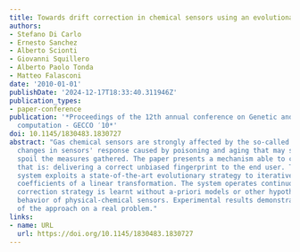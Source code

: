 ```yaml
---
title: Towards drift correction in chemical sensors using an evolutionary strategy
authors:
- Stefano Di Carlo
- Ernesto Sanchez
- Alberto Scionti
- Giovanni Squillero
- Alberto Paolo Tonda
- Matteo Falasconi
date: '2010-01-01'
publishDate: '2024-12-17T18:33:40.311946Z'
publication_types:
- paper-conference
publication: '*Proceedings of the 12th annual conference on Genetic and evolutionary
  computation - GECCO ′10*'
doi: 10.1145/1830483.1830727
abstract: "Gas chemical sensors are strongly affected by the so-called drift, i.e.,
  changes in sensors' response caused by poisoning and aging that may significantly
  spoil the measures gathered. The paper presents a mechanism able to correct drift,
  that is: delivering a correct unbiased fingerprint to the end user. The proposed
  system exploits a state-of-the-art evolutionary strategy to iteratively tweak the
  coefficients of a linear transformation. The system operates continuously. The optimal
  correction strategy is learnt without a-priori models or other hypothesis on the
  behavior of physical-chemical sensors. Experimental results demonstrate the efficacy
  of the approach on a real problem."
links:
- name: URL
  url: https://doi.org/10.1145/1830483.1830727
---
```

